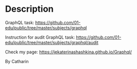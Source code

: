 # Description

GraphQL task: https://github.com/01-edu/public/tree/master/subjects/graphql

Instruction for audit GraphQL task: https://github.com/01-edu/public/tree/master/subjects/graphql/audit

Check my page: https://jekaterinashashkina.github.io/Graphql/

By Catharin
